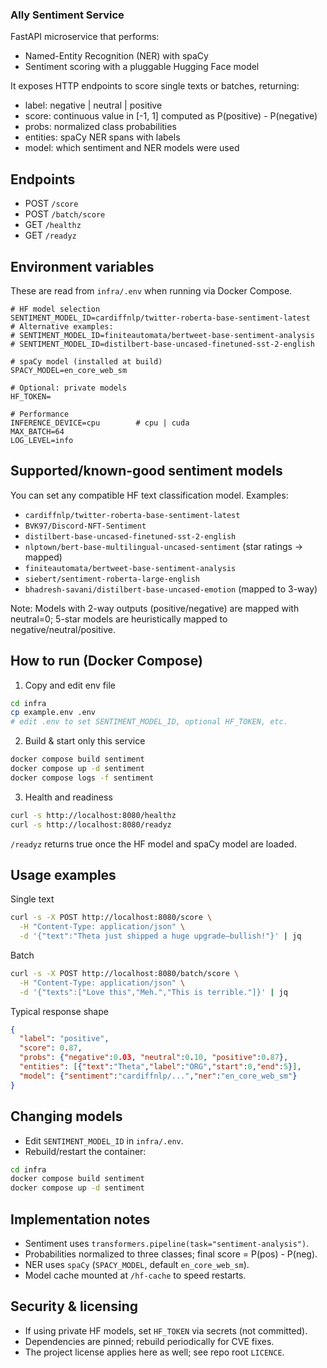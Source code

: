 ### Ally Sentiment Service

FastAPI microservice that performs:
- Named-Entity Recognition (NER) with spaCy
- Sentiment scoring with a pluggable Hugging Face model

It exposes HTTP endpoints to score single texts or batches, returning:
- label: negative | neutral | positive
- score: continuous value in [-1, 1] computed as P(positive) - P(negative)
- probs: normalized class probabilities
- entities: spaCy NER spans with labels
- model: which sentiment and NER models were used

## Endpoints
- POST `/score`
- POST `/batch/score`
- GET `/healthz`
- GET `/readyz`

## Environment variables
These are read from `infra/.env` when running via Docker Compose.

```env
# HF model selection
SENTIMENT_MODEL_ID=cardiffnlp/twitter-roberta-base-sentiment-latest
# Alternative examples:
# SENTIMENT_MODEL_ID=finiteautomata/bertweet-base-sentiment-analysis
# SENTIMENT_MODEL_ID=distilbert-base-uncased-finetuned-sst-2-english

# spaCy model (installed at build)
SPACY_MODEL=en_core_web_sm

# Optional: private models
HF_TOKEN=

# Performance
INFERENCE_DEVICE=cpu        # cpu | cuda
MAX_BATCH=64
LOG_LEVEL=info
```

## Supported/known-good sentiment models
You can set any compatible HF text classification model. Examples:
- `cardiffnlp/twitter-roberta-base-sentiment-latest`
- `BVK97/Discord-NFT-Sentiment`
- `distilbert-base-uncased-finetuned-sst-2-english`
- `nlptown/bert-base-multilingual-uncased-sentiment` (star ratings → mapped)
- `finiteautomata/bertweet-base-sentiment-analysis`
- `siebert/sentiment-roberta-large-english`
- `bhadresh-savani/distilbert-base-uncased-emotion` (mapped to 3-way)

Note: Models with 2-way outputs (positive/negative) are mapped with neutral=0; 5-star models are heuristically mapped to negative/neutral/positive.

## How to run (Docker Compose)
1) Copy and edit env file
```bash
cd infra
cp example.env .env
# edit .env to set SENTIMENT_MODEL_ID, optional HF_TOKEN, etc.
```

2) Build & start only this service
```bash
docker compose build sentiment
docker compose up -d sentiment
docker compose logs -f sentiment
```

3) Health and readiness
```bash
curl -s http://localhost:8080/healthz
curl -s http://localhost:8080/readyz
```

`/readyz` returns true once the HF model and spaCy model are loaded.

## Usage examples
Single text
```bash
curl -s -X POST http://localhost:8080/score \
  -H "Content-Type: application/json" \
  -d '{"text":"Theta just shipped a huge upgrade—bullish!"}' | jq
```

Batch
```bash
curl -s -X POST http://localhost:8080/batch/score \
  -H "Content-Type: application/json" \
  -d '{"texts":["Love this","Meh.","This is terrible."]}' | jq
```

Typical response shape
```json
{
  "label": "positive",
  "score": 0.87,
  "probs": {"negative":0.03, "neutral":0.10, "positive":0.87},
  "entities": [{"text":"Theta","label":"ORG","start":0,"end":5}],
  "model": {"sentiment":"cardiffnlp/...","ner":"en_core_web_sm"}
}
```

## Changing models
- Edit `SENTIMENT_MODEL_ID` in `infra/.env`.
- Rebuild/restart the container:
```bash
cd infra
docker compose build sentiment
docker compose up -d sentiment
```

## Implementation notes
- Sentiment uses `transformers.pipeline(task="sentiment-analysis")`.
- Probabilities normalized to three classes; final score = P(pos) - P(neg).
- NER uses `spaCy` (`SPACY_MODEL`, default `en_core_web_sm`).
- Model cache mounted at `/hf-cache` to speed restarts.

## Security & licensing
- If using private HF models, set `HF_TOKEN` via secrets (not committed).
- Dependencies are pinned; rebuild periodically for CVE fixes.
- The project license applies here as well; see repo root `LICENCE`.


